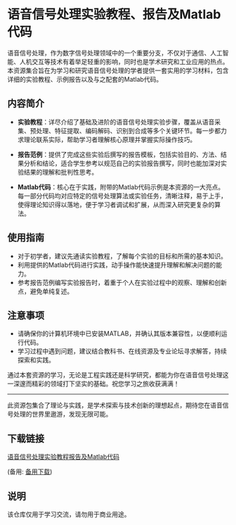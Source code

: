 # 语音信号处理实验教程、报告及Matlab代码

语音信号处理，作为数字信号处理领域中的一个重要分支，不仅对于通信、人工智能、人机交互等技术有着举足轻重的影响，同时也是学术研究和工业应用的热点。本资源集合旨在为学习和研究语音信号处理的学者提供一套实用的学习材料，包含详细的实验教程、示例报告以及与之配套的Matlab代码。

## 内容简介

- **实验教程**：详尽介绍了基础及进阶的语音信号处理实验步骤，覆盖从语音采集、预处理、特征提取、编码解码、识别到合成等多个关键环节。每一步都力求理论联系实际，帮助学习者理解核心原理并掌握实际操作技巧。

- **报告范例**：提供了完成这些实验后撰写的报告模板，包括实验目的、方法、结果分析和结论，适合学生参考以规范自己的实验报告撰写，同时也能加深对实验结果的理解和批判性思考。

- **Matlab代码**：核心在于实践，附带的Matlab代码示例是本资源的一大亮点。每一部分代码均对应特定的信号处理算法或实验任务，清晰注释，易于上手，使得理论知识得以落地，便于学习者调试和扩展，从而深入研究更复杂的算法。

## 使用指南

- 对于初学者，建议先通读实验教程，了解每个实验的目标和所需的基本知识。
- 利用提供的Matlab代码进行实践，动手操作能快速提升理解和解决问题的能力。
- 参考报告范例编写实验报告时，着重于个人在实验过程中的观察、理解和创新点，避免单纯复述。

## 注意事项

- 请确保你的计算机环境中已安装MATLAB，并确认其版本兼容性，以便顺利运行代码。
- 学习过程中遇到问题，建议结合教科书、在线资源及专业论坛寻求解答，持续探索和实践。

通过本套资源的学习，无论是工程实践还是科学研究，都能为你在语音信号处理这一深邃而精彩的领域打下坚实的基础。祝您学习之旅收获满满！

---

此资源包集合了理论与实践，是学术探索与技术创新的理想起点，期待您在语音信号处理的世界里遨游，发现无限可能。

## 下载链接
[语音信号处理实验教程报告及Matlab代码]() 

(备用: [备用下载](https://pan.baidu.com/s/1LSFIj0t5gSue86RRXnt-Vw?pwd=1234))

## 说明

该仓库仅用于学习交流，请勿用于商业用途。
